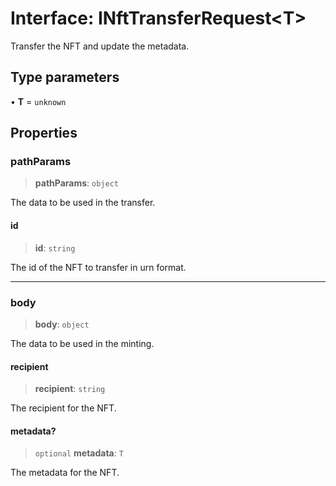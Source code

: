 # Interface: INftTransferRequest\<T\>

Transfer the NFT and update the metadata.

## Type parameters

• **T** = `unknown`

## Properties

### pathParams

> **pathParams**: `object`

The data to be used in the transfer.

#### id

> **id**: `string`

The id of the NFT to transfer in urn format.

***

### body

> **body**: `object`

The data to be used in the minting.

#### recipient

> **recipient**: `string`

The recipient for the NFT.

#### metadata?

> `optional` **metadata**: `T`

The metadata for the NFT.

